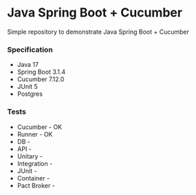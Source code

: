 # Java Spring Boot + Cucumber
Simple repository to demonstrate Java Spring Boot + Cucumber

### Specification

- Java 17
- Spring Boot 3.1.4
- Cucumber 7.12.0
- JUnit 5
- Postgres

### Tests

- Cucumber - OK
- Runner - OK
- DB - 
- API -
- Unitary -
- Integration -
- JUnit -
- Container -
- Pact Broker - 
